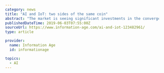 ```yaml
---
category: news
title: "AI and IoT: two sides of the same coin"
abstract: "The market is seeing significant investments in the convergence of AI and IoT, and its already begun creating new markets and opportunities In straightforward terms, the Internet of Things (IoT) is all about having devices connected to the internet, so ..."
publishedDateTime: 2019-06-03T07:55:00Z
sourceUrl: https://www.information-age.com/ai-and-iot-123482961/
type: article

provider:
  name: Information Age
  id: informationage

topics:
  - AI
---
```

